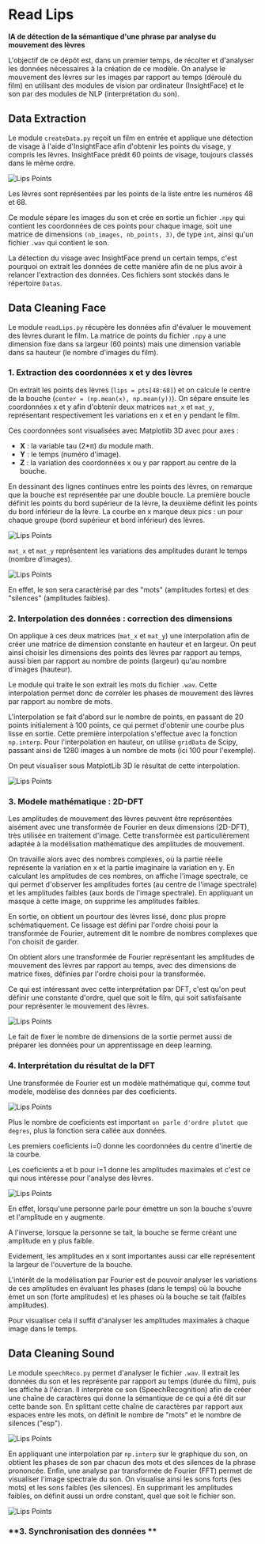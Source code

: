 # **Read Lips**

**IA de détection de la sémantique d'une phrase par analyse du mouvement des lèvres**

L'objectif de ce dépôt est, dans un premier temps, de récolter et d'analyser les données nécessaires à la création de ce modèle. On analyse le mouvement des lèvres sur les images par rapport au temps (déroulé du film) en utilisant des modules de vision par ordinateur (InsightFace) et le son par des modules de NLP (interprétation du son).

## **Data Extraction**

Le module `createData.py` reçoit un film en entrée et applique une détection de visage à l'aide d'InsightFace afin d'obtenir les points du visage, y compris les lèvres. InsightFace prédit 60 points de visage, toujours classés dans le même ordre.

![Lips Points](figure_frame_1.png)

Les lèvres sont représentées par les points de la liste entre les numéros 48 et 68.

Ce module sépare les images du son et crée en sortie un fichier `.npy` qui contient les coordonnées de ces points pour chaque image, soit une matrice de dimensions `(nb_images, nb_points, 3)`, de type `int`, ainsi qu'un fichier `.wav` qui contient le son.

La détection du visage avec InsightFace prend un certain temps, c'est pourquoi on extrait les données de cette manière afin de ne plus avoir à relancer l'extraction des données. Ces fichiers sont stockés dans le répertoire `Datas`.

## **Data Cleaning Face**

Le module `readLips.py` récupère les données afin d'évaluer le mouvement des lèvres durant le film. La matrice de points du fichier `.npy` a une dimension fixe dans sa largeur (60 points) mais une dimension variable dans sa hauteur (le nombre d'images du film).

### **1. Extraction des coordonnées x et y des lèvres**

On extrait les points des lèvres (`lips = pts[48:68]`) et on calcule le centre de la bouche (`center = (np.mean(x), np.mean(y))`). On sépare ensuite les coordonnées x et y afin d'obtenir deux matrices `mat_x` et `mat_y`, représentant respectivement les variations en x et en y pendant le film.

Ces coordonnées sont visualisées avec Matplotlib 3D avec pour axes :
- **X** : la variable tau (2\*π) du module math.
- **Y** : le temps (numéro d'image).
- **Z** : la variation des coordonnées x ou y par rapport au centre de la bouche.

En dessinant des lignes continues entre les points des lèvres, on remarque que la bouche est représentée par une double boucle. La première boucle définit les points du bord supérieur de la lèvre, la deuxième définit les points du bord inférieur de la lèvre. La courbe en x marque deux pics : un pour chaque groupe (bord supérieur et bord inférieur) des lèvres. 

![Lips Points](coordLips.png)

`mat_x` et `mat_y` représentent les variations des amplitudes durant le temps (nombre d'images). 

![Lips Points](plot_3d_lips.png)

En effet, le son sera caractérisé par des "mots" (amplitudes fortes) et des "silences" (amplitudes faibles).

### **2. Interpolation des données : correction des dimensions**

On applique à ces deux matrices (`mat_x` et `mat_y`) une interpolation afin de créer une matrice de dimension constante en hauteur et en largeur. On peut ainsi choisir les dimensions des points des lèvres par rapport au temps, aussi bien par rapport au nombre de points (largeur) qu'au nombre d'images (hauteur).

Le module qui traite le son extrait les mots du fichier `.wav`. Cette interpolation permet donc de corréler les phases de mouvement des lèvres par rapport au nombre de mots.

L'interpolation se fait d'abord sur le nombre de points, en passant de 20 points initialement à 100 points, ce qui permet d'obtenir une courbe plus lisse en sortie. Cette première interpolation s'effectue avec la fonction `np.interp`. Pour l'interpolation en hauteur, on utilise `gridData` de Scipy, passant ainsi de 1280 images à un nombre de mots (ici 100 pour l'exemple).

On peut visualiser sous MatplotLib 3D le résultat de cette interpolation.

![Lips Points](interpolation.png)

### **3. Modele mathématique : 2D-DFT**

Les amplitudes de mouvement des lèvres peuvent être représentées aisément avec une transformée de Fourier en deux dimensions (2D-DFT), très utilisée en traitement d'image. Cette transformée est particulièrement adaptée à la modélisation mathématique des amplitudes de mouvement. 

On travaille alors avec des nombres complexes, où la partie réelle représente la variation en x et la partie imaginaire la variation en y. En calculant les amplitudes de ces nombres, on affiche l'image spectrale, ce qui permet d'observer les amplitudes fortes (au centre de l'image spectrale) et les amplitudes faibles (aux bords de l'image spectrale). En appliquant un masque à cette image, on supprime les amplitudes faibles.

En sortie, on obtient un pourtour des lèvres lissé, donc plus propre schématiquement. Ce lissage est défini par l'ordre choisi pour la transformée de Fourier, autrement dit le nombre de nombres complexes que l'on choisit de garder.

On obtient alors une transformée de Fourier représentant les amplitudes de mouvement des lèvres par rapport au temps, avec des dimensions de matrice fixes, définies par l'ordre choisi pour la transformée.

Ce qui est intéressant avec cette interprétation par DFT, c'est qu'on peut définir une constante d'ordre, quel que soit le film, qui soit satisfaisante pour représenter le mouvement des lèvres.

![Lips Points](fourier.png)

Le fait de fixer le nombre de dimensions de la sortie permet aussi de préparer les données pour un apprentissage en deep learning.

### **4. Interprétation du résultat de la DFT**

Une transformée de Fourier est un modèle mathématique qui, comme tout modèle, modèlise des données par des coeficients. 

![Lips Points](FourierFormula.png)

Plus le nombre de coeficients est important `on parle d'ordre plutot que degres`, plus la fonction sera callée aux données. 

Les premiers coeficients i=0 donne les coordonnées du centre d'inertie de la courbe. 

Les coeficients a et b pour i=1 donne les amplitudes maximales et c'est ce qui nous intéresse pour l'analyse des lèvres. 

![Lips Points](orderFourier.png)


En effet, lorsqu'une personne parle pour émettre un son la bouche s'ouvre et l'amplitude en y augmente. 

A l'inverse, lorsque la personne se tait, la bouche se ferme créant une amplitude en y plus faible. 

Evidement, les amplitudes en x sont importantes aussi car elle représentent la largeur de l'ouverture de la bouche. 

L'intérêt de la modélisation par Fourier est de pouvoir analyser les variations de ces amplitudes en évaluant les phases (dans le temps) où la bouche émet un son (forte amplitudes) et les phases où la bouche se tait (faibles amplitudes). 

Pour visualiser cela il suffit d'analyser les amplitudes maximales à chaque image dans le temps. 




## **Data Cleaning Sound**

Le module `speechReco.py` permet d'analyser le fichier `.wav`. Il extrait les données du son et les représente par rapport au temps (durée du film), puis les affiche à l'écran. Il interprète ce son (SpeechRecognition) afin de créer une chaîne de caractères qui donne la sémantique de ce qui a été dit sur cette bande son. En splittant cette chaîne de caractères par rapport aux espaces entre les mots, on définit le nombre de "mots" et le nombre de silences ("esp").

![Lips Points](soundtrack_interp.png)

En appliquant une interpolation par `np.interp` sur le graphique du son, on obtient les phases de son par chacun des mots et des silences de la phrase prononcée. Enfin, une analyse par transformée de Fourier (FFT) permet de visualiser l'image spectrale du son. On visualise ainsi les sons forts (les mots) et les sons faibles (les silences). En supprimant les amplitudes faibles, on définit aussi un ordre constant, quel que soit le fichier son.

![Lips Points](soundtrack.png)

### **3. Synchronisation des données **


